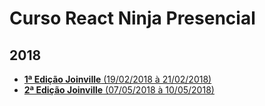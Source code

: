 # Curso React Ninja Presencial

## 2018

- [**1ª Edição Joinville** (19/02/2018 à 21/02/2018)](/2018-02-joinville)
- [**2ª Edição Joinville** (07/05/2018 à 10/05/2018)](/2018-05-joinville)
